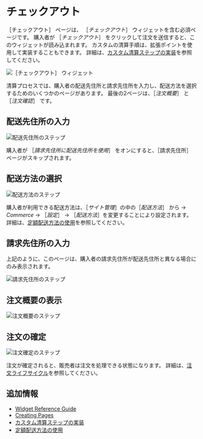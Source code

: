 # チェックアウト

［チェックアウト］ ページは、 ［_チェックアウト_］ ウィジェットを含む必須ページです。 購入者が ［_チェックアウト_］ をクリックして注文を送信すると、このウィジェットが読み込まれます。 カスタムの清算手順は、拡張ポイントを使用して実装することもできます。 詳細は、[カスタム清算ステップの実装](../../developer-guide/sales/implementing-a-custom-checkout-step.md)を参照してください。

![［チェックアウト］ ウィジェット](./checkout/images/01.png)

清算プロセスでは、購入者の配送先住所と請求先住所を入力し、配送方法を選択するためのいくつかのページがあります。 最後の2ページは、［_注文概要_］ と ［_注文確認_］ です。

## 配送先住所の入力

![配送先住所のステップ](./checkout/images/02.png)

購入者が ［_請求先住所に配送先住所を使用_］ をオンにすると、［請求先住所］ ページがスキップされます。

## 配送方法の選択

![配送方法のステップ](./checkout/images/03.png)

購入者が利用できる配送方法は、［_サイト管理_］の中の［_配送方法_］ から → _Commerce_ → ［_設定_］ -> ［_配送方法_］を変更することにより設定されます。 詳細は、[定額配送方法の使用](../../store-administration/configuring-shipping-methods/using-the-flat-rate-shipping-method.md)を参照してください。

## 請求先住所の入力

上記のように、このページは、購入者の請求先住所が配送先住所と異なる場合にのみ表示されます。

![請求先住所のステップ](./checkout/images/04.png)

## 注文概要の表示

![注文概要のステップ](./checkout/images/05.png)

## 注文の確定

![注文確定のステップ](./checkout/images/06.png)

注文が確定されると、販売者は注文を処理できる状態になります。 詳細は、[注文ライフサイクル](../../orders-and-fulfillment/orders/order-life-cycle.md)を参照してください。

## 追加情報

* [Widget Reference Guide](../liferay-commerce-widgets/widget-reference.md)
* [Creating Pages](https://help.liferay.com/hc/en-us/articles/360018171291-Creating-Pages)
* [カスタム清算ステップの実装](../../developer-guide/sales/implementing-a-custom-checkout-step.md)
* [定額配送方法の使用](../../store-administration/configuring-shipping-methods/using-the-flat-rate-shipping-method.md)
